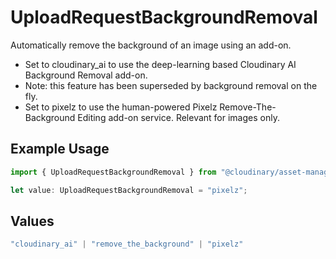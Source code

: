 # UploadRequestBackgroundRemoval

Automatically remove the background of an image using an add-on.
- Set to cloudinary_ai to use the deep-learning based Cloudinary AI Background Removal add-on.
- Note: this feature has been superseded by background removal on the fly.
- Set to pixelz to use the human-powered Pixelz Remove-The-Background Editing add-on service.
Relevant for images only.


## Example Usage

```typescript
import { UploadRequestBackgroundRemoval } from "@cloudinary/asset-management/models/components";

let value: UploadRequestBackgroundRemoval = "pixelz";
```

## Values

```typescript
"cloudinary_ai" | "remove_the_background" | "pixelz"
```